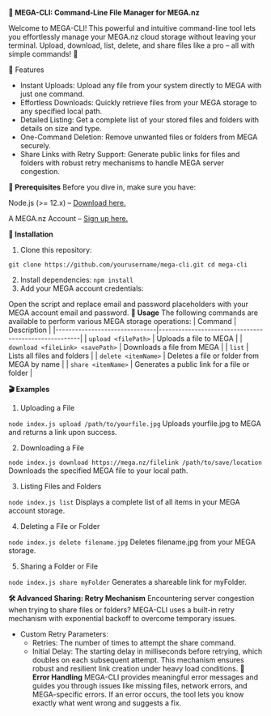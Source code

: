 __📂 MEGA-CLI: Command-Line File Manager for MEGA.nz__ 

Welcome to MEGA-CLI! This powerful and intuitive command-line tool lets you effortlessly manage your MEGA.nz cloud storage without leaving your terminal. Upload, download, list, delete, and share files like a pro – all with simple commands! 🚀

🌟 Features
- Instant Uploads: Upload any file from your system directly to MEGA with just one command.
- Effortless Downloads: Quickly retrieve files from your MEGA storage to any specified local path.
- Detailed Listing: Get a complete list of your stored files and folders with details on size and type.
- One-Command Deletion: Remove unwanted files or folders from MEGA securely.
- Share Links with Retry Support: Generate public links for files and folders with robust retry mechanisms to handle MEGA server congestion.

__📜 Prerequisites__
Before you dive in, make sure you have:

Node.js (>= 12.x) – [Download here.](https://nodejs.org/en)

A MEGA.nz Account – [Sign up here.](https://mega.nz/)

__🚀 Installation__
1. Clone this repository:

```git clone https://github.com/yourusername/mega-cli.git cd mega-cli ```

2. Install dependencies:
```npm install```
3. Add your MEGA account credentials:

Open the script and replace email and password placeholders with your MEGA account email and password.
__🧩 Usage__
The following commands are available to perform various MEGA storage operations:
| Command                       | Description                                          |
|-------------------------------|------------------------------------------------------|
| `upload <filePath>`           | Uploads a file to MEGA                               |
| `download <fileLink> <savePath>` | Downloads a file from MEGA                        |
| `list`                        | Lists all files and folders                          |
| `delete <itemName>`           | Deletes a file or folder from MEGA by name           |
| `share <itemName>`            | Generates a public link for a file or folder         |

__🎬 Examples__
1. Uploading a File

```node index.js upload /path/to/yourfile.jpg```
Uploads yourfile.jpg to MEGA and returns a link upon success.

2. Downloading a File

```node index.js download https://mega.nz/filelink /path/to/save/location```
Downloads the specified MEGA file to your local path.

3. Listing Files and Folders

```node index.js list```
Displays a complete list of all items in your MEGA account storage.

4. Deleting a File or Folder

```node index.js delete filename.jpg```
Deletes filename.jpg from your MEGA storage.

5. Sharing a Folder or File

```node index.js share myFolder```
Generates a shareable link for myFolder.

__🛠️ Advanced Sharing: Retry Mechanism__
Encountering server congestion when trying to share files or folders? MEGA-CLI uses a built-in retry mechanism with exponential backoff to overcome temporary issues.

- Custom Retry Parameters:
  - Retries: The number of times to attempt the share command.
  - Initial Delay: The starting delay in milliseconds before retrying, which doubles on each subsequent attempt.
This mechanism ensures robust and resilient link creation under heavy load conditions.
__📝 Error Handling__
MEGA-CLI provides meaningful error messages and guides you through issues like missing files, network errors, and MEGA-specific errors. If an error occurs, the tool lets you know exactly what went wrong and suggests a fix.
